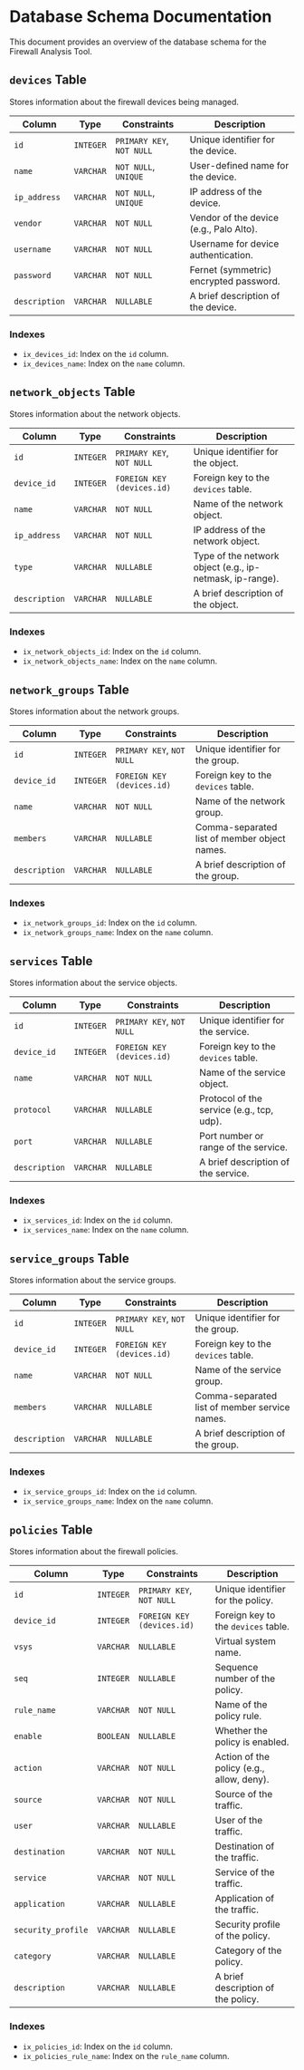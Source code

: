 # Database Schema Documentation

This document provides an overview of the database schema for the Firewall Analysis Tool.

## `devices` Table

Stores information about the firewall devices being managed.

| Column        | Type      | Constraints                | Description                               |
|---------------|-----------|----------------------------|-------------------------------------------|
| `id`          | `INTEGER` | `PRIMARY KEY`, `NOT NULL`  | Unique identifier for the device.         |
| `name`        | `VARCHAR` | `NOT NULL`, `UNIQUE`       | User-defined name for the device.         |
| `ip_address`  | `VARCHAR` | `NOT NULL`, `UNIQUE`       | IP address of the device.                 |
| `vendor`      | `VARCHAR` | `NOT NULL`                 | Vendor of the device (e.g., Palo Alto).   |
| `username`    | `VARCHAR` | `NOT NULL`                 | Username for device authentication.       |
| `password`    | `VARCHAR` | `NOT NULL`                 | Fernet (symmetric) encrypted password.    |
| `description` | `VARCHAR` | `NULLABLE`                 | A brief description of the device.        |

### Indexes

- `ix_devices_id`: Index on the `id` column.
- `ix_devices_name`: Index on the `name` column.

## `network_objects` Table

Stores information about the network objects.

| Column        | Type      | Constraints                | Description                                              |
|---------------|-----------|----------------------------|----------------------------------------------------------|
| `id`          | `INTEGER` | `PRIMARY KEY`, `NOT NULL`  | Unique identifier for the object.                        |
| `device_id`   | `INTEGER` | `FOREIGN KEY (devices.id)` | Foreign key to the `devices` table.                      |
| `name`        | `VARCHAR` | `NOT NULL`                 | Name of the network object.                              |
| `ip_address`  | `VARCHAR` | `NOT NULL`                 | IP address of the network object.                        |
| `type`        | `VARCHAR` | `NULLABLE`                 | Type of the network object (e.g., ip-netmask, ip-range). |
| `description` | `VARCHAR` | `NULLABLE`                 | A brief description of the object.                       |

### Indexes

- `ix_network_objects_id`: Index on the `id` column.
- `ix_network_objects_name`: Index on the `name` column.

## `network_groups` Table

Stores information about the network groups.

| Column | Type | Constraints | Description |
|---|---|---|---|
| `id` | `INTEGER` | `PRIMARY KEY`, `NOT NULL` | Unique identifier for the group. |
| `device_id` | `INTEGER` | `FOREIGN KEY (devices.id)` | Foreign key to the `devices` table. |
| `name` | `VARCHAR` | `NOT NULL` | Name of the network group. |
| `members` | `VARCHAR` | `NULLABLE` | Comma-separated list of member object names. |
| `description` | `VARCHAR` | `NULLABLE` | A brief description of the group. |

### Indexes

- `ix_network_groups_id`: Index on the `id` column.
- `ix_network_groups_name`: Index on the `name` column.

## `services` Table

Stores information about the service objects.

| Column | Type | Constraints | Description |
|---|---|---|---|
| `id` | `INTEGER` | `PRIMARY KEY`, `NOT NULL` | Unique identifier for the service. |
| `device_id` | `INTEGER` | `FOREIGN KEY (devices.id)` | Foreign key to the `devices` table. |
| `name` | `VARCHAR` | `NOT NULL` | Name of the service object. |
| `protocol` | `VARCHAR` | `NULLABLE` | Protocol of the service (e.g., tcp, udp). |
| `port` | `VARCHAR` | `NULLABLE` | Port number or range of the service. |
| `description` | `VARCHAR` | `NULLABLE` | A brief description of the service. |

### Indexes

- `ix_services_id`: Index on the `id` column.
- `ix_services_name`: Index on the `name` column.

## `service_groups` Table

Stores information about the service groups.

| Column | Type | Constraints | Description |
|---|---|---|---|
| `id` | `INTEGER` | `PRIMARY KEY`, `NOT NULL` | Unique identifier for the group. |
| `device_id` | `INTEGER` | `FOREIGN KEY (devices.id)` | Foreign key to the `devices` table. |
| `name` | `VARCHAR` | `NOT NULL` | Name of the service group. |
| `members` | `VARCHAR` | `NULLABLE` | Comma-separated list of member service names. |
| `description` | `VARCHAR` | `NULLABLE` | A brief description of the group. |

### Indexes

- `ix_service_groups_id`: Index on the `id` column.
- `ix_service_groups_name`: Index on the `name` column.

## `policies` Table

Stores information about the firewall policies.

| Column            | Type      | Constraints                | Description                               |
|-------------------|-----------|----------------------------|-------------------------------------------|
| `id`              | `INTEGER` | `PRIMARY KEY`, `NOT NULL`  | Unique identifier for the policy.         |
| `device_id`       | `INTEGER` | `FOREIGN KEY (devices.id)` | Foreign key to the `devices` table.       |
| `vsys`            | `VARCHAR` | `NULLABLE`                 | Virtual system name.                      |
| `seq`             | `INTEGER` | `NULLABLE`                 | Sequence number of the policy.            |
| `rule_name`       | `VARCHAR` | `NOT NULL`                 | Name of the policy rule.                  |
| `enable`          | `BOOLEAN` | `NULLABLE`                 | Whether the policy is enabled.            |
| `action`          | `VARCHAR` | `NOT NULL`                 | Action of the policy (e.g., allow, deny). |
| `source`          | `VARCHAR` | `NOT NULL`                 | Source of the traffic.                    |
| `user`            | `VARCHAR` | `NULLABLE`                 | User of the traffic.                      |
| `destination`     | `VARCHAR` | `NOT NULL`                 | Destination of the traffic.               |
| `service`         | `VARCHAR` | `NOT NULL`                 | Service of the traffic.                   |
| `application`     | `VARCHAR` | `NULLABLE`                 | Application of the traffic.               |
| `security_profile`| `VARCHAR` | `NULLABLE`                 | Security profile of the policy.           |
| `category`        | `VARCHAR` | `NULLABLE`                 | Category of the policy.                   |
| `description`     | `VARCHAR` | `NULLABLE`                 | A brief description of the policy.        |

### Indexes

- `ix_policies_id`: Index on the `id` column.
- `ix_policies_rule_name`: Index on the `rule_name` column.
